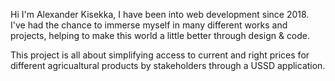 Hi I'm Alexander Kisekka, I have been into web development since 2018.
I've had the chance to immerse myself in many different works and projects, helping to make this world a little better through design & code.

This project is all about simplifying access to current and right prices for different agricualtural products by stakeholders through a USSD application.
